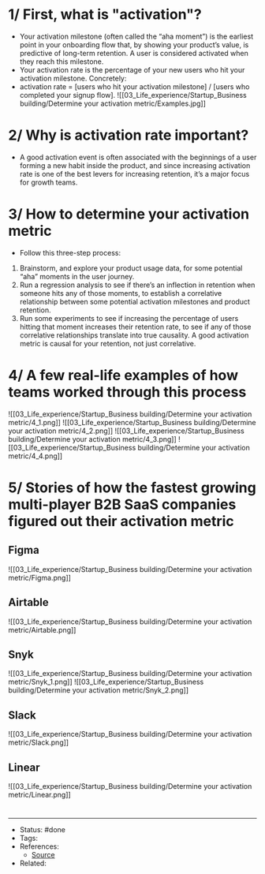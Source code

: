 # 1/ First, what is "activation"?
- Your activation milestone (often called the “aha moment”) is the earliest point in your onboarding flow that, by showing your product’s value, is predictive of long-term retention. A user is considered activated when they reach this milestone.
- Your activation rate is the percentage of your new users who hit your activation milestone. Concretely:
- activation rate = [users who hit your activation milestone] / [users who completed your signup flow].
![[03_Life_experience/Startup_Business building/Determine your activation metric/Examples.jpg]]

# 2/ Why is activation rate important?
- A good activation event is often associated with the beginnings of a user forming a new habit inside the product, and since increasing activation rate is one of the best levers for increasing retention, it’s a major focus for growth teams.

# 3/ How to determine your activation metric
- Follow this three-step process:

1. Brainstorm, and explore your product usage data, for some potential “aha” moments in the user journey.
2. Run a regression analysis to see if there’s an inflection in retention when someone hits any of those moments, to establish a correlative relationship between some potential activation milestones and product retention.
3. Run some experiments to see if increasing the percentage of users hitting that moment increases their retention rate, to see if any of those correlative relationships translate into true causality. A good activation metric is causal for your retention, not just correlative.

# 4/ A few real-life examples of how teams worked through this process
![[03_Life_experience/Startup_Business building/Determine your activation metric/4_1.png]]
![[03_Life_experience/Startup_Business building/Determine your activation metric/4_2.png]]
![[03_Life_experience/Startup_Business building/Determine your activation metric/4_3.png]]
![[03_Life_experience/Startup_Business building/Determine your activation metric/4_4.png]]

# 5/ Stories of how the fastest growing multi-player B2B SaaS companies figured out their activation metric

## Figma
![[03_Life_experience/Startup_Business building/Determine your activation metric/Figma.png]]

## Airtable
![[03_Life_experience/Startup_Business building/Determine your activation metric/Airtable.png]]

## Snyk
![[03_Life_experience/Startup_Business building/Determine your activation metric/Snyk_1.png]]
![[03_Life_experience/Startup_Business building/Determine your activation metric/Snyk_2.png]]

## Slack
![[03_Life_experience/Startup_Business building/Determine your activation metric/Slack.png]]

## Linear
![[03_Life_experience/Startup_Business building/Determine your activation metric/Linear.png]]

#
---
- Status: #done
- Tags:
- References:
	- [Source](https://twitter.com/lennysan/status/1590032746772328448)
- Related:
